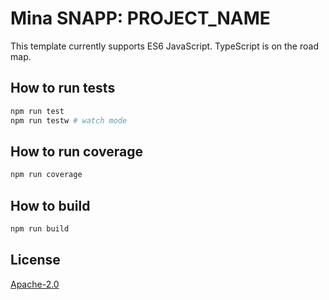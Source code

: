 # Mina SNAPP: PROJECT_NAME

This template currently supports ES6 JavaScript. TypeScript is on the road map.

## How to run tests

```sh
npm run test
npm run testw # watch mode
```

## How to run coverage

```sh
npm run coverage
```

## How to build

```sh
npm run build
```

## License

[Apache-2.0](LICENSE)
